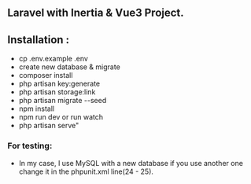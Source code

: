 ## Laravel with Inertia & Vue3 Project.

## Installation :
- cp .env.example .env
- create new database & migrate
- composer install
- php artisan key:generate
- php artisan storage:link
- php artisan migrate --seed
- npm install
- npm run dev or run watch
- php artisan serve"

### For testing:
- In my case, I use MySQL with a new database if you use another one change it in the phpunit.xml line(24 - 25).

